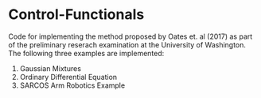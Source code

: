 # Control-Functionals

Code for implementing the method proposed by Oates et. al (2017) as part of the preliminary reserach examination at the University of Washington. 
The following three examples are implemented:

  1. Gaussian Mixtures
  2. Ordinary Differential Equation
  3. SARCOS Arm Robotics Example
  
